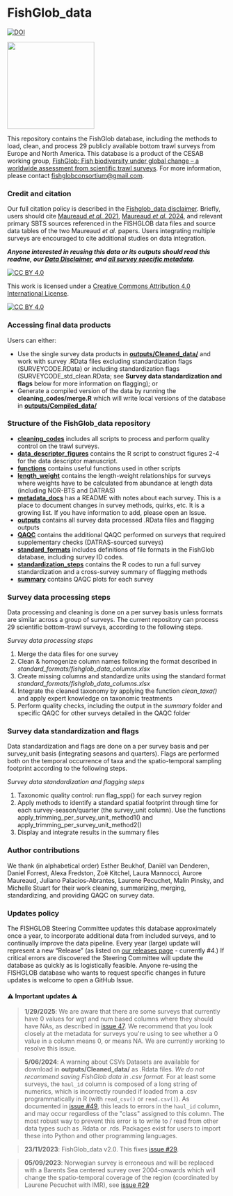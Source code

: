 # FishGlob_data

[![DOI](https://zenodo.org/badge/580133169.svg)](https://zenodo.org/badge/latestdoi/580133169)

<img src ="https://github.com/FishGlob/FishGlob_data/blob/main/fishglob_logo.png" width ="200">

This repository contains the FishGlob database, including the methods to load, clean, and process 29 publicly available bottom trawl surveys from Europe and North America. This database is a product of the CESAB working group, [FishGlob: Fish biodiversity under global change – a worldwide assessment from scientific trawl surveys](https://www.fondationbiodiversite.fr/en/the-frb-in-action/programs-and-projects/le-cesab/fishglob/). For more information, please contact [fishglobconsortium@gmail.com](fishglobconsortium@gmail.com).

### Credit and citation

Our full citation policy is described in the [Fishglob_data disclaimer](https://docs.google.com/document/d/1uiEIcUugCf-dOSvio6hB1r8xFf0sm1Ip2IzjbMu9I4o/). Briefly, users should cite [Maureaud *et al.* 2021](https://doi.org/10.1111/gcb.15404), [Maureaud *et al.* 2024](https://www.nature.com/articles/s41597-023-02866-w), and relevant primary SBTS sources referenced in the FISHGLOB data files and source data tables of the two Maureaud *et al.* papers. Users integrating multiple surveys are encouraged to cite additional studies on data integration. 

***Anyone interested in reusing this data or its outputs should read this readme, our [Data Disclaimer](https://docs.google.com/document/d/1uiEIcUugCf-dOSvio6hB1r8xFf0sm1Ip2IzjbMu9I4o/edit), and [all survey specific metadata](https://github.com/FishGlob/FishGlob_data/tree/main/metadata_docs).***

[![CC BY 4.0][cc-by-shield]][cc-by]

This work is licensed under a
[Creative Commons Attribution 4.0 International License][cc-by].

[![CC BY 4.0][cc-by-image]][cc-by]

[cc-by]: http://creativecommons.org/licenses/by/4.0/
[cc-by-image]: https://i.creativecommons.org/l/by/4.0/88x31.png
[cc-by-shield]: https://img.shields.io/badge/License-CC%20BY%204.0-lightgrey.svg

### Accessing final data products

Users can either:
- Use the single survey data products in **[outputs/Cleaned_data/](https://github.com/fishglob/FishGlob_data/tree/869626af0e7df5c9bb8688673c3a3eb2a016e720/outputs/Cleaned_data)** and work with survey .RData files excluding standardization flags (SURVEYCODE.RData) or including standardization flags (SURVEYCODE_std_clean.RData; see **Survey data standardization and flags** below for more information on flagging); or
- Generate a compiled version of the data by running the **cleaning_codes/merge.R** which will write local versions of the database in **[outputs/Compiled_data/](https://github.com/fishglob/FishGlob_data/blob/869626af0e7df5c9bb8688673c3a3eb2a016e720/cleaning_codes/merge.R)**

### Structure of the FishGlob_data repository

* **[cleaning_codes](https://github.com/fishglob/FishGlob_data/tree/869626af0e7df5c9bb8688673c3a3eb2a016e720/cleaning_codes)** includes all scripts to process and perform quality control on the trawl surveys.
* **[data_descriptor_figures](https://github.com/fishglob/FishGlob_data/tree/869626af0e7df5c9bb8688673c3a3eb2a016e720/data_descriptor_figures)** contains the R script to construct figures 2-4 for the data descriptor manuscript. 
* **[functions](https://github.com/fishglob/FishGlob_data/tree/869626af0e7df5c9bb8688673c3a3eb2a016e720/functions)** contains useful functions used in other scripts
* **[length_weight](https://github.com/fishglob/FishGlob_data/tree/869626af0e7df5c9bb8688673c3a3eb2a016e720/length_weight)** contains the length-weight relationships for surveys where weights have to be calculated from abundance at length data (including NOR-BTS and DATRAS)
* **[metadata_docs](https://github.com/fishglob/FishGlob_data/tree/869626af0e7df5c9bb8688673c3a3eb2a016e720/metadata_docs)** has a README with notes about each survey. This is a place to document changes in survey methods, quirks, etc. It is a growing list. If you have information to add, please open an Issue.
* **[outputs](https://github.com/fishglob/FishGlob_data/tree/869626af0e7df5c9bb8688673c3a3eb2a016e720/outputs)** contains all survey data processed .RData files and flagging outputs
* **[QAQC](https://github.com/fishglob/FishGlob_data/tree/869626af0e7df5c9bb8688673c3a3eb2a016e720/QAQC)** contains the additional QAQC performed on surveys that required supplementary checks (DATRAS-sourced surveys)
* **[standard_formats](https://github.com/fishglob/FishGlob_data/tree/869626af0e7df5c9bb8688673c3a3eb2a016e720/standard_formats)** includes definitions of file formats in the FishGlob database, including survey ID codes.
* **[standardization_steps](https://github.com/fishglob/FishGlob_data/tree/869626af0e7df5c9bb8688673c3a3eb2a016e720/standardization_steps)** contains the R codes to run a full survey standardization and a cross-survey summary of flagging methods
* **[summary](https://github.com/fishglob/FishGlob_data/tree/869626af0e7df5c9bb8688673c3a3eb2a016e720/summary)** contains QAQC plots for each survey

### Survey data processing steps

Data processing and cleaning is done on a per survey basis unless formats are similar across a group of surveys. The current repository can process 29 scientific bottom-trawl surveys, according to the following steps.

*Survey data processing steps*
1. Merge the data files for one survey
2. Clean & homogenize column names following the format described in *standard_formats/fishglob_data_columns.xlsx*
3. Create missing columns and standardize units using the standard format *standard_formats/fishglob_data_columns.xlsx*
4. Integrate the cleaned taxonomy by applying the function *clean_taxa()* and apply expert knowledge on taxonomic treatments
5. Perform quality checks, including the output in the *summary* folder and specific QAQC for other surveys detailed in the QAQC folder

### Survey data standardization and flags

Data standardization and flags are done on a per survey basis and per survey_unit basis (integrating seasons and quarters). Flags are performed both on the temporal occurrence of taxa and the spatio-temporal sampling footprint according to the following steps.

*Survey data standardization and flagging steps*
1. Taxonomic quality control: run flag_spp() for each survey region
2. Apply methods to identify a standard spatial footprint through time for each survey-season/quarter (the survey_unit column). Use the functions apply_trimming_per_survey_unit_method1() and apply_trimming_per_survey_unit_method2() 
3. Display and integrate results in the summary files

### Author contributions
We thank (in alphabetical order) Esther Beukhof, Daniël van Denderen, Daniel Forrest, Alexa Fredston, Zoë Kitchel, Laura Mannocci, Aurore Maureaud, Juliano Palacios-Abrantes, Laurene Pecuchet, Malin Pinsky, and Michelle Stuart for their work cleaning, summarizing, merging, standardizing, and providing QAQC on survey data.

### Updates policy

The FISHGLOB Steering Committee updates this database approximately once a year, to incorporate additional data from included surveys, and to continually improve the data pipeline. Every year (large) update will represent a new “Release” (as listed on [our releases page](https://github.com/AquaAuma/FishGlob_data/releases) - currently #4.) If critical errors are discovered the Steering Committee will update the database as quickly as is logistically feasible. Anyone re-using the FISHGLOB database who wants to request specific changes in future updates is welcome to open a GitHub Issue. 

#### :warning: Important updates :warning:

> **1/29/2025**: We are aware that there are some surveys that currently have 0 values for wgt and num based columns where they should have NAs, as described in [issue 47](https://github.com/AquaAuma/FishGlob_data/issues/47). We recommend that you look closely at the metadata for surveys you're using to see whether a 0 value in a column means 0, or means NA. We are currently working to resolve this issue.

> **5/06/2024**: A warning about CSVs
Datasets are available for download in **outputs/Cleaned_data/** as .Rdata files. *We do not recommend saving FishGlob data in .csv format.* For at least some surveys, the `haul_id` column is composed of a long string of numerics, which is incorrectly rounded if loaded from a .csv programmatically in R (with `read_csv()` or `read.csv()`). As documented in [issue #49](https://github.com/AquaAuma/FishGlob_data/issues/49), this leads to errors in the `haul_id` column, and may occur regardless of the "class" assigned to this column. The most robust way to prevent this error is to write to / read from other data types such as .Rdata or .rds. Packages exist for users to import these into Python and other programming languages. 

> **23/11/2023**: FishGlob_data v2.0. This fixes [issue #29](https://github.com/AquaAuma/FishGlob_data/issues/29).

> **05/09/2023**: Norwegian survey is erroneous and will be replaced with a Barents Sea centered survey over 2004-onwards which will change the spatio-temporal coverage of the region (coordinated by Laurene Pecuchet with IMR), see [issue #29](https://github.com/AquaAuma/FishGlob_data/issues/29)
